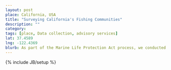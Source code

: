 ```yaml
---
layout: post
place: California, USA
title: "Surveying California's Fishing Communities"
description: ""
category: 
tags: [place, Data collection, advisory services]
lat: 37.4589
lng: -122.4369
blurb: As part of the Marine Life Protection Act process, we conducted 1,812 interviews with commercial, charter, and recreational fishermen to illustrate spatial use patterns of major coastal fisheries in California. Fishing communities collaborated in developing, refining, and validating final maps to inform the design of marine protected areas.
---
```

{% include JB/setup %}
